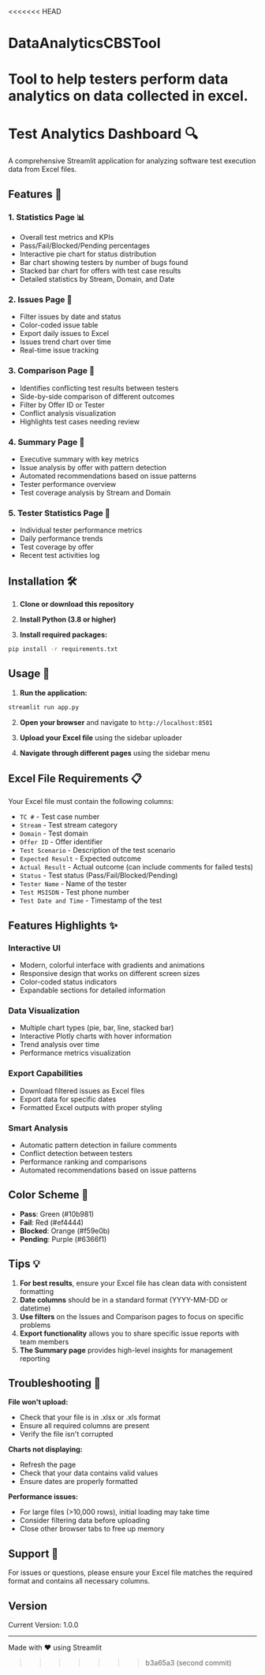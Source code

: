 <<<<<<< HEAD
# DataAnalyticsCBSTool
Tool to help testers perform data analytics on data collected in excel.
=======
# Test Analytics Dashboard 🔍

A comprehensive Streamlit application for analyzing software test execution data from Excel files.

## Features 🚀

### 1. **Statistics Page** 📊

- Overall test metrics and KPIs
- Pass/Fail/Blocked/Pending percentages
- Interactive pie chart for status distribution
- Bar chart showing testers by number of bugs found
- Stacked bar chart for offers with test case results
- Detailed statistics by Stream, Domain, and Date

### 2. **Issues Page** 🐛

- Filter issues by date and status
- Color-coded issue table
- Export daily issues to Excel
- Issues trend chart over time
- Real-time issue tracking

### 3. **Comparison Page** 🔄

- Identifies conflicting test results between testers
- Side-by-side comparison of different outcomes
- Filter by Offer ID or Tester
- Conflict analysis visualization
- Highlights test cases needing review

### 4. **Summary Page** 📝

- Executive summary with key metrics
- Issue analysis by offer with pattern detection
- Automated recommendations based on issue patterns
- Tester performance overview
- Test coverage analysis by Stream and Domain

### 5. **Tester Statistics Page** 👤

- Individual tester performance metrics
- Daily performance trends
- Test coverage by offer
- Recent test activities log

## Installation 🛠️

1. **Clone or download this repository**

2. **Install Python (3.8 or higher)**

3. **Install required packages:**

```bash
pip install -r requirements.txt
```

## Usage 📖

1. **Run the application:**

```bash
streamlit run app.py
```

2. **Open your browser** and navigate to `http://localhost:8501`

3. **Upload your Excel file** using the sidebar uploader

4. **Navigate through different pages** using the sidebar menu

## Excel File Requirements 📋

Your Excel file must contain the following columns:

- `TC #` - Test case number
- `Stream` - Test stream category
- `Domain` - Test domain
- `Offer ID` - Offer identifier
- `Test Scenario` - Description of the test scenario
- `Expected Result` - Expected outcome
- `Actual Result` - Actual outcome (can include comments for failed tests)
- `Status` - Test status (Pass/Fail/Blocked/Pending)
- `Tester Name` - Name of the tester
- `Test MSISDN` - Test phone number
- `Test Date and Time` - Timestamp of the test

## Features Highlights ✨

### Interactive UI

- Modern, colorful interface with gradients and animations
- Responsive design that works on different screen sizes
- Color-coded status indicators
- Expandable sections for detailed information

### Data Visualization

- Multiple chart types (pie, bar, line, stacked bar)
- Interactive Plotly charts with hover information
- Trend analysis over time
- Performance metrics visualization

### Export Capabilities

- Download filtered issues as Excel files
- Export data for specific dates
- Formatted Excel outputs with proper styling

### Smart Analysis

- Automatic pattern detection in failure comments
- Conflict detection between testers
- Performance ranking and comparisons
- Automated recommendations based on issue patterns

## Color Scheme 🎨

- **Pass**: Green (#10b981)
- **Fail**: Red (#ef4444)
- **Blocked**: Orange (#f59e0b)
- **Pending**: Purple (#6366f1)

## Tips 💡

1. **For best results**, ensure your Excel file has clean data with consistent formatting
2. **Date columns** should be in a standard format (YYYY-MM-DD or datetime)
3. **Use filters** on the Issues and Comparison pages to focus on specific problems
4. **Export functionality** allows you to share specific issue reports with team members
5. **The Summary page** provides high-level insights for management reporting

## Troubleshooting 🔧

**File won't upload:**

- Check that your file is in .xlsx or .xls format
- Ensure all required columns are present
- Verify the file isn't corrupted

**Charts not displaying:**

- Refresh the page
- Check that your data contains valid values
- Ensure dates are properly formatted

**Performance issues:**

- For large files (>10,000 rows), initial loading may take time
- Consider filtering data before uploading
- Close other browser tabs to free up memory

## Support 📧

For issues or questions, please ensure your Excel file matches the required format and contains all necessary columns.

## Version

Current Version: 1.0.0

---

Made with ❤️ using Streamlit
>>>>>>> b3a65a3 (second commit)
